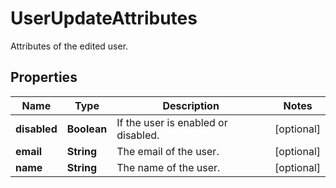 

# UserUpdateAttributes

Attributes of the edited user.

## Properties

Name | Type | Description | Notes
------------ | ------------- | ------------- | -------------
**disabled** | **Boolean** | If the user is enabled or disabled. |  [optional]
**email** | **String** | The email of the user. |  [optional]
**name** | **String** | The name of the user. |  [optional]



